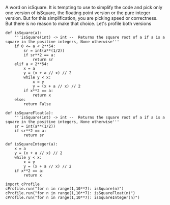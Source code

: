 A word on isSquare. It is tempting to use to simplify the code and pick only one version of isSquare, the floating point version or the pure integer version. But for this simplification, you are picking speed or correctness. But there is no reason to make that choice. Let's profile both versions 

	def isSquare(a):
		'''isSquare(int) -> int --  Returns the square root of a if a is a square in the positive integers, None otherwise'''
		if 0 <= a < 2**54:
			sr = int(a**(1/2))
			if sr**2 == a:
				return sr
		elif a < 2**54:
			x = a
			y = (x + a // x) // 2
			while y < x:
				x = y
				y = (x + a // x) // 2
			if x**2 == a:
				return x
		else:
			return False

	def isSquareFloat(a):
		'''isSquare(int) -> int --  Returns the square root of a if a is a square in the positive integers, None otherwise'''
		sr = int(a**(1/2))
		if sr**2 == a:
			return sr

	def isSquareInteger(a):
		x = a
		y = (x + a // x) // 2
		while y < x:
			x = y
			y = (x + a // x) // 2
		if x**2 == a:
			return x

	import cProfile
	cProfile.run("for n in range(1,10**7): isSquare(n)")
	cProfile.run("for n in range(1,10**7): isSquareFloat(n)")
	cProfile.run("for n in range(1,10**7): isSquareInteger(n)")